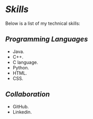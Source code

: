 # _*Skills*_

Below is a list of my technical skills:

## _Programming Languages_
- Java.
- C++.
- C language.
- Python.
- HTML.
- CSS.

## _Collaboration_
- GitHub.
- Linkedin.
